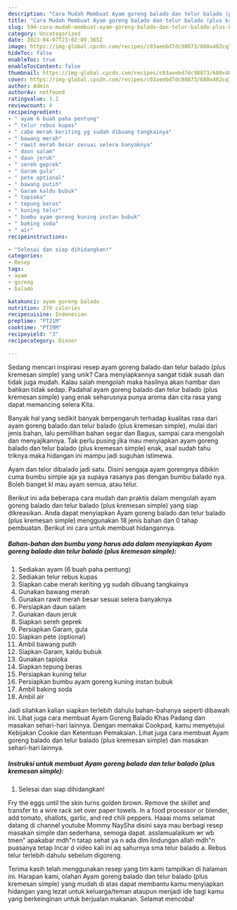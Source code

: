 ```yaml
---
description: "Cara Mudah Membuat Ayam goreng balado dan telur balado (plus kremesan simple) yang Enak"
title: "Cara Mudah Membuat Ayam goreng balado dan telur balado (plus kremesan simple) yang Enak"
slug: 594-cara-mudah-membuat-ayam-goreng-balado-dan-telur-balado-plus-kremesan-simple-yang-enak
category: Uncategorized
date: 2023-04-07T23:02:09.365Z
image: https://img-global.cpcdn.com/recipes/c03aeebd7dc98873/680x482cq70/ayam-goreng-balado-dan-telur-balado-plus-kremesan-simple-foto-resep-utama.jpg
hideToc: false
enableToc: true
enableTocContent: false
thumbnail: https://img-global.cpcdn.com/recipes/c03aeebd7dc98873/680x482cq70/ayam-goreng-balado-dan-telur-balado-plus-kremesan-simple-foto-resep-utama.jpg
cover: https://img-global.cpcdn.com/recipes/c03aeebd7dc98873/680x482cq70/ayam-goreng-balado-dan-telur-balado-plus-kremesan-simple-foto-resep-utama.jpg
author: Admin
authorAv: notfound
ratingvalue: 3.2
reviewcount: 4
recipeingredient:
- " ayam 6 buah paha pentung"
- " telur rebus kupas"
- " cabe merah keriting yg sudah dibuang tangkainya"
- " bawang merah"
- " rawit merah besar sesuai selera banyaknya"
- " daun salam"
- " daun jeruk"
- " sereh geprek"
- " Garam gula"
- " pete optional"
- " bawang putih"
- " Garam kaldu bubuk"
- " tapioka"
- " tepung beras"
- " kuning telur"
- " bumbu ayam goreng kuning instan bubuk"
- " baking soda"
- " air"
recipeinstructions:

- "Selesai dan siap dihidangkan!"
categories:
- Resep
tags:
- ayam
- goreng
- balado

katakunci: ayam goreng balado 
nutrition: 270 calories
recipecuisine: Indonesian
preptime: "PT21M"
cooktime: "PT39M"
recipeyield: "3"
recipecategory: Dinner

---
```





Sedang mencari inspirasi resep ayam goreng balado dan telur balado (plus kremesan simple) yang unik? Cara menyiapkannya sangat tidak susah dan tidak juga mudah. Kalau salah mengolah maka hasilnya akan hambar dan bahkan tidak sedap. Padahal ayam goreng balado dan telur balado (plus kremesan simple) yang enak seharusnya punya aroma dan cita rasa yang dapat memancing selera Kita.





Banyak hal yang sedikit banyak berpengaruh terhadap kualitas rasa dari ayam goreng balado dan telur balado (plus kremesan simple), mulai dari jenis bahan, lalu pemilihan bahan segar dan Bagus, sampai cara mengolah dan menyajikannya. Tak perlu pusing jika mau menyiapkan ayam goreng balado dan telur balado (plus kremesan simple) enak,      asal sudah tahu triknya maka hidangan ini mampu jadi suguhan istimewa.














Ayam dan telor dibalado jadi satu. Disini sengaja ayam gorengnya dibikin cuma bumbu simple aja ya supaya rasanya pas dengan bumbu balado nya. Boleh banget kl mau ayam semua, atau telur.






Berikut ini ada beberapa cara mudah dan praktis dalam mengolah ayam goreng balado dan telur balado (plus kremesan simple) yang siap dikreasikan. Anda dapat menyiapkan Ayam goreng balado dan telur balado (plus kremesan simple) menggunakan 18 jenis bahan dan 0 tahap pembuatan. Berikut ini cara untuk membuat hidangannya.

<!--inarticleads1-->

##### Bahan-bahan dan bumbu yang harus ada dalam menyiapkan Ayam goreng balado dan telur balado (plus kremesan simple):

1. Sediakan  ayam (6 buah paha pentung)
1. Sediakan  telur rebus kupas
1. Siapkan  cabe merah keriting yg sudah dibuang tangkainya
1. Gunakan  bawang merah
1. Gunakan  rawit merah besar sesuai selera banyaknya
1. Persiapkan  daun salam
1. Gunakan  daun jeruk
1. Siapkan  sereh geprek
1. Persiapkan  Garam, gula
1. Siapkan  pete (optional)
1. Ambil  bawang putih
1. Siapkan  Garam, kaldu bubuk
1. Gunakan  tapioka
1. Siapkan  tepung beras
1. Persiapkan  kuning telur
1. Persiapkan  bumbu ayam goreng kuning instan bubuk
1. Ambil  baking soda
1. Ambil  air


Jadi silahkan kalian siapkan terlebih dahulu bahan-bahanya seperti dibawah ini. Lihat juga cara membuat Ayam Goreng Balado Khas Padang dan masakan sehari-hari lainnya. Dengan memakai Cookpad, kamu menyetujui Kebijakan Cookie dan Ketentuan Pemakaian. Lihat juga cara membuat Ayam goreng balado dan telur balado (plus kremesan simple) dan masakan sehari-hari lainnya. 

<!--inarticleads2-->

##### Instruksi untuk membuat Ayam goreng balado dan telur balado (plus kremesan simple):


1. Selesai dan siap dihidangkan!

Fry the eggs until the skin turns golden brown. Remove the skillet and transfer to a wire rack set over paper towels. In a food processor or blender, add tomato, shallots, garlic, and red chili peppers. Haaai moms selamat datang di channel youtube Mommy NaySha disini saya mau berbagi resep masakan simple dan sederhana, semoga dapat. asslamualaikum wr wb tmen&#34; apakabar mdh&#34;n tatap sehat ya n ada dlm lindungan allah mdh&#34;n puasanya tetap lncar d video kali ini aq sahurnya sma telur balado a. Rebus telur terlebih dahulu sebelum digoreng. 

Terima kasih telah menggunakan resep yang tim kami tampilkan di halaman ini. Harapan kami, olahan Ayam goreng balado dan telur balado (plus kremesan simple) yang mudah di atas dapat membantu kamu menyiapkan hidangan yang lezat untuk keluarga/teman ataupun menjadi ide bagi kamu yang berkeinginan untuk berjualan makanan. Selamat mencoba!
